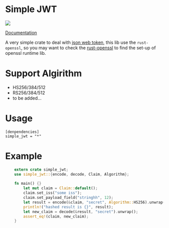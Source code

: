 Simple JWT
=============

[![](http://meritbadge.herokuapp.com/simple_jwt)](https://crates.io/crates/simple_jwt)

[Documentation](http://realli.github.io/simple_jwt/simple_jwt/)


A very simple crate to deal with [json web token](http://jwt.io), 
this lib use the `rust-openssl`, so you may want to check the
[rust-openssl](https://github.com/sfackler/rust-openssl) to find the
set-up of openssl runtime lib. 

# Support Algirithm
* HS256/384/512
* RS256/384/512
* to be added...

Usage
=======

```
[denpendencies]
simple_jwt = "*"
```

Example
===========

```rust
	extern crate simple_jwt;
    use simple_jwt::{encode, decode, Claim, Algorithm};
    
    fn main() {}
    	let mut claim = Claim::default();
    	claim.set_iss("some iss");
    	claim.set_payload_field("stringhh", 12);
    	let result = encode(&claim, "secret", Algorithm::HS256).unwrap();
    	println!("hashed result is {}", result);
    	let new_claim = decode(&result, "secret").unwrap();
    	assert_eq!(claim, new_claim);
    }
```

